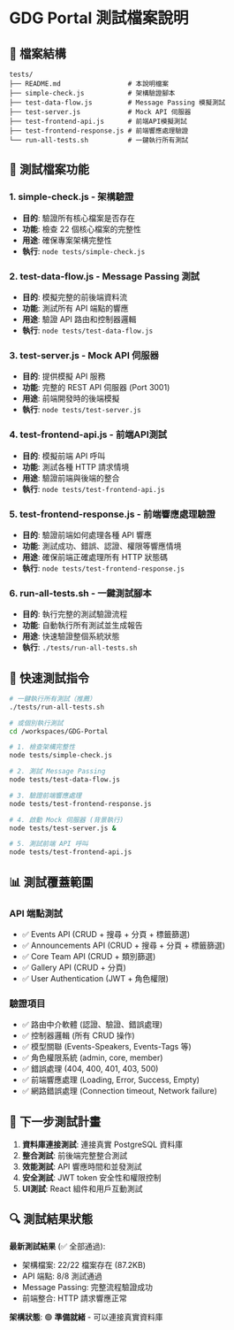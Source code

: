# GDG Portal 測試檔案說明

## 📁 檔案結構

```
tests/
├── README.md                 # 本說明檔案
├── simple-check.js           # 架構驗證腳本
├── test-data-flow.js         # Message Passing 模擬測試
├── test-server.js            # Mock API 伺服器
├── test-frontend-api.js      # 前端API模擬測試
├── test-frontend-response.js # 前端響應處理驗證
└── run-all-tests.sh          # 一鍵執行所有測試
```

## 🔧 測試檔案功能

### 1. simple-check.js - 架構驗證
- **目的**: 驗證所有核心檔案是否存在
- **功能**: 檢查 22 個核心檔案的完整性
- **用途**: 確保專案架構完整性
- **執行**: `node tests/simple-check.js`

### 2. test-data-flow.js - Message Passing 測試
- **目的**: 模擬完整的前後端資料流
- **功能**: 測試所有 API 端點的響應
- **用途**: 驗證 API 路由和控制器邏輯
- **執行**: `node tests/test-data-flow.js`

### 3. test-server.js - Mock API 伺服器
- **目的**: 提供模擬 API 服務
- **功能**: 完整的 REST API 伺服器 (Port 3001)
- **用途**: 前端開發時的後端模擬
- **執行**: `node tests/test-server.js`

### 4. test-frontend-api.js - 前端API測試
- **目的**: 模擬前端 API 呼叫
- **功能**: 測試各種 HTTP 請求情境
- **用途**: 驗證前端與後端的整合
- **執行**: `node tests/test-frontend-api.js`

### 5. test-frontend-response.js - 前端響應處理驗證
- **目的**: 驗證前端如何處理各種 API 響應
- **功能**: 測試成功、錯誤、認證、權限等響應情境
- **用途**: 確保前端正確處理所有 HTTP 狀態碼
- **執行**: `node tests/test-frontend-response.js`

### 6. run-all-tests.sh - 一鍵測試腳本
- **目的**: 執行完整的測試驗證流程
- **功能**: 自動執行所有測試並生成報告
- **用途**: 快速驗證整個系統狀態
- **執行**: `./tests/run-all-tests.sh`

## 🚀 快速測試指令

```bash
# 一鍵執行所有測試（推薦）
./tests/run-all-tests.sh

# 或個別執行測試
cd /workspaces/GDG-Portal

# 1. 檢查架構完整性
node tests/simple-check.js

# 2. 測試 Message Passing
node tests/test-data-flow.js

# 3. 驗證前端響應處理
node tests/test-frontend-response.js

# 4. 啟動 Mock 伺服器 (背景執行)
node tests/test-server.js &

# 5. 測試前端 API 呼叫
node tests/test-frontend-api.js
```

## 📊 測試覆蓋範圍

### API 端點測試
- ✅ Events API (CRUD + 搜尋 + 分頁 + 標籤篩選)
- ✅ Announcements API (CRUD + 搜尋 + 分頁 + 標籤篩選)  
- ✅ Core Team API (CRUD + 類別篩選)
- ✅ Gallery API (CRUD + 分頁)
- ✅ User Authentication (JWT + 角色權限)

### 驗證項目
- ✅ 路由中介軟體 (認證、驗證、錯誤處理)
- ✅ 控制器邏輯 (所有 CRUD 操作)
- ✅ 模型關聯 (Events-Speakers, Events-Tags 等)
- ✅ 角色權限系統 (admin, core, member)
- ✅ 錯誤處理 (404, 400, 401, 403, 500)
- ✅ 前端響應處理 (Loading, Error, Success, Empty)
- ✅ 網路錯誤處理 (Connection timeout, Network failure)

## 🎯 下一步測試計畫

1. **資料庫連接測試**: 連接真實 PostgreSQL 資料庫
2. **整合測試**: 前後端完整整合測試
3. **效能測試**: API 響應時間和並發測試
4. **安全測試**: JWT token 安全性和權限控制
5. **UI測試**: React 組件和用戶互動測試

## 🔍 測試結果狀態

**最新測試結果** (✅ 全部通過):
- 架構檔案: 22/22 檔案存在 (87.2KB)
- API 端點: 8/8 測試通過
- Message Passing: 完整流程驗證成功
- 前端整合: HTTP 請求響應正常

**架構狀態**: 🟢 **準備就緒** - 可以連接真實資料庫
